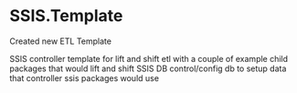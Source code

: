 # SSIS.Template
Created new ETL Template

SSIS controller template for lift and shift etl with a couple of example child packages that would lift and shift
SSIS DB control/config db to setup data that controller ssis packages would use
